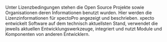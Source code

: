 Unter Lizenzbedingungen stehen die Open Source Projekte sowie Organisationen deren Informationen benutzt wurden. Hier werden die Lizenzinformationen für xpectoPro angezeigt und beschrieben.
xpecto entwickelt Software auf dem technisch aktuellsten Stand, verwendet die jeweils aktuellen Entwicklungswerkzeuge, integriert und nutzt Module und Komponenten von anderen Entwicklern. 
